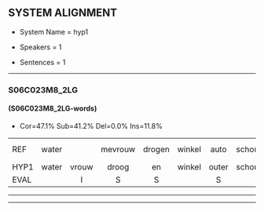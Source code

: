 
## SYSTEM ALIGNMENT

- System Name = hyp1

- Speakers = 1

- Sentences = 1

---

### S06C023M8_2LG

#### (S06C023M8_2LG-words)

- Cor=47.1%	Sub=41.2%	Del=0.0%	Ins=11.8%

|  |  |  |  |  |  |  |  |  |  |  |  |  |  |  |  |  |  |  |  |  |  |  |  |  |  |  |  |  |  |  |  |  |  |  |  |  |  |  |  |  |  |  |  |  |  |  |  |  |  |  |  |
|:--- |:---:|:---:|:---:|:---:|:---:|:---:|:---:|:---:|:---:|:---:|:---:|:---:|:---:|:---:|:---:|:---:|:---:|:---:|:---:|:---:|:---:|:---:|:---:|:---:|:---:|:---:|:---:|:---:|:---:|:---:|:---:|:---:|:---:|:---:|:---:|:---:|:---:|:---:|:---:|:---:|:---:|:---:|:---:|:---:|:---:|:---:|:---:|:---:|:---:|:---:|:---:|
| REF | water |  | mevrouw | drogen | winkel | auto | schouders | verhaal | koning | moeilijk | speelplaats | drinken | hoofdpijn | regen | vliegtuig | stoppen | opnieuw | gooien |  | sneeuwen | moeder |  |  | liedje | potlood | fietsbel | vinger | dichtbij*(dichterbij) | dichtbij | meisje | *s | chauffeur | muziek | waarom | scheuren | lawaai | zwemmen | vuurwerk | appel |  | cola*(chocola) | kussen | *(eerst) | eerste | circus | kleuren |  | voetbal | * | * | vlinder |
| HYP1 | water | vrouw | droog | en | winkel | outer | schouders | verhaal | koning | moeilijk | speelplaats | drinken | hoofdpijn | regen | vliegtuig | stoppen | opnieuw | gooien | sa | neeen | moeder | le | te | bor | tnod | fietsbel | vinger | dichterbij | dichtbij | meisje | kal | cafeu | zek | waarom | schuren | lawai | zwemmen | vuurwerk | appel | chocola | qissen | eerst | eerst | to | ciricus | kleuren | voor | de | bal | veen | linder |
| EVAL |  | I | S | S |  | S |  |  |  |  |  |  |  |  |  |  |  |  | I | S |  | I | I | S | S |  |  | S |  |  | S | S | S |  | S | S |  |  |  | I | S | S | S | S | S |  | I | S | S | S | S |
---

---
